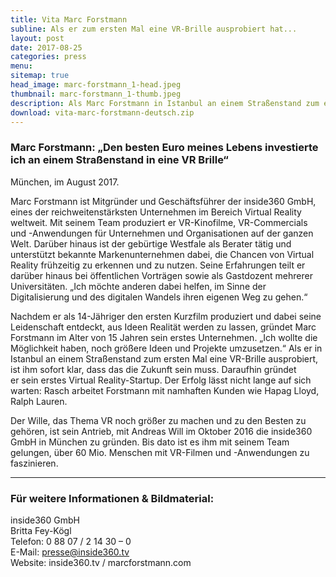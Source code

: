 ```yaml
---
title: Vita Marc Forstmann
subline: Als er zum ersten Mal eine VR-Brille ausprobiert hat...
layout: post
date: 2017-08-25
categories: press
menu:
sitemap: true
head_image: marc-forstmann_1-head.jpeg
thumbnail: marc-forstmann_1-thumb.jpeg
description: Als Marc Forstmann in Istanbul an einem Straßenstand zum ersten Mal eine VR-Brille ausprobiert, ist ihm sofort klar, dass das die Zukunft ist.
download: vita-marc-forstmann-deutsch.zip
---
```


### Marc Forstmann: „Den besten Euro meines Lebens investierte ich an einem Straßenstand in eine VR Brille“ 
München, im August 2017.

Marc Forstmann ist Mitgründer und Geschäftsführer der inside360 GmbH, eines der reichweitenstärksten Unternehmen im Bereich Virtual Reality weltweit. Mit seinem Team produziert er VR-Kinofilme, VR-Commercials und -Anwendungen für Unternehmen und Organisationen auf der ganzen Welt. Darüber hinaus ist der gebürtige Westfale als Berater tätig und unterstützt bekannte Markenunternehmen dabei, die Chancen von Virtual Reality frühzeitig zu erkennen und zu nutzen. Seine Erfahrungen teilt er darüber hinaus bei öffentlichen Vorträgen sowie als Gastdozent mehrerer Universitäten. „Ich möchte anderen dabei helfen, im Sinne der Digitalisierung und des digitalen Wandels ihren eigenen Weg zu gehen.“

Nachdem er als 14-Jähriger den ersten Kurzfilm produziert und dabei seine Leidenschaft entdeckt, aus Ideen Realität werden zu lassen, gründet Marc Forstmann im Alter von 15 Jahren sein erstes Unternehmen. „Ich wollte die Möglichkeit haben, noch größere Ideen und Projekte umzusetzen.“ Als er in Istanbul an einem Straßenstand zum ersten Mal eine VR-Brille ausprobiert, ist ihm sofort klar, dass das die Zukunft sein muss. Daraufhin gründet er sein erstes Virtual Reality-Startup. Der Erfolg lässt nicht lange auf sich warten: Rasch arbeitet Forstmann mit namhaften Kunden wie Hapag Lloyd, Ralph Lauren.

Der Wille, das Thema VR noch größer zu machen und zu den Besten zu gehören, ist sein Antrieb, mit Andreas Will im Oktober 2016 die inside360 GmbH in München zu gründen. Bis dato ist es ihm mit seinem Team gelungen, über 60 Mio. Menschen mit VR-Filmen und -Anwendungen zu faszinieren. 

---  

### Für weitere Informationen & Bildmaterial:	
inside360 GmbH  
Britta Fey-Kögl  
Telefon: 0 88 07 / 2 14 30 – 0   
E-Mail: presse@inside360.tv  
Website: inside360.tv / marcforstmann.com
